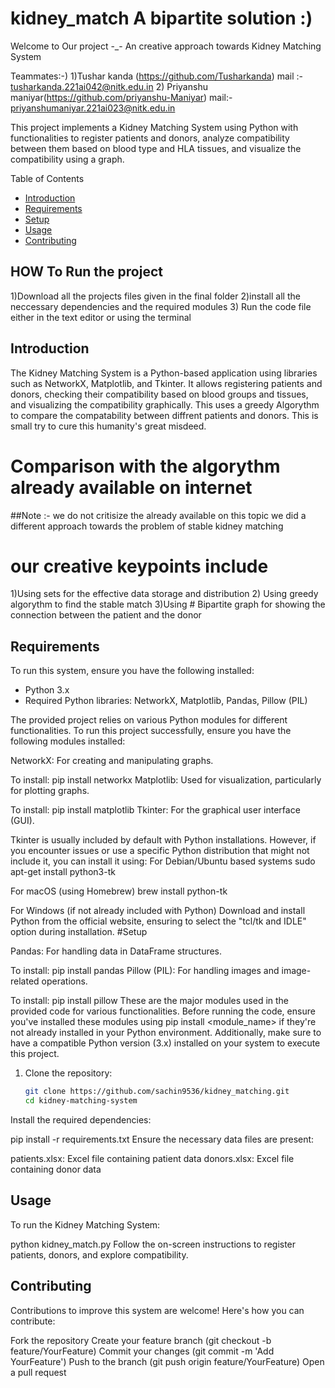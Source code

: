 # kidney_match A bipartite solution :)
Welcome to Our project -_-
An creative approach towards Kidney Matching System

Teammates:-) 1)Tushar kanda (https://github.com/Tusharkanda) 
            mail :- tusharkanda.221ai042@nitk.edu.in
            2) Priyanshu maniyar(https://github.com/priyanshu-Maniyar)
            mail:- priyanshumaniyar.221ai023@nitk.edu.in

This project implements a Kidney Matching System using Python with functionalities to register patients and donors, analyze compatibility between them based on blood type and HLA tissues, and visualize the compatibility using a graph.

Table of Contents
- [Introduction](#introduction)
- [Requirements](#requirements)
- [Setup](#setup)
- [Usage](#usage)
- [Contributing](#contributing)

## HOW To Run the project
1)Download all the projects files given in the final folder
2)install all the neccessary dependencies and the required modules 
3) Run the code file either in the text editor or using the terminal

## Introduction

The Kidney Matching System is a Python-based application using libraries such as NetworkX, Matplotlib, and Tkinter. It allows registering patients and donors, checking their compatibility based on blood groups and tissues, and visualizing the compatibility graphically.
This uses a greedy Algorythm to compare the compatability between diffrent patients and donors.
This is small try to cure this humanity's great misdeed.

# Comparison with the algorythm already available on internet 
##Note :- we do not critisize the already available on this topic
we did a different approach towards the problem of stable kidney matching 
# our creative keypoints include
1)Using sets for the effective data storage and distribution
2) Using greedy algorythm to find the stable match
3)Using # Bipartite graph for showing the connection between the patient and the donor 

## Requirements

To run this system, ensure you have the following installed:
- Python 3.x
- Required Python libraries: NetworkX, Matplotlib, Pandas, Pillow (PIL)

The provided project relies on various Python modules for different functionalities. To run this project successfully, ensure you have the following modules installed:

NetworkX: For creating and manipulating graphs.

To install: pip install networkx
Matplotlib: Used for visualization, particularly for plotting graphs.

To install: pip install matplotlib
Tkinter: For the graphical user interface (GUI).

Tkinter is usually included by default with Python installations. However, if you encounter issues or use a specific Python distribution that might not include it, you can install it using:
 For Debian/Ubuntu based systems
sudo apt-get install python3-tk

 For macOS (using Homebrew)
brew install python-tk

 For Windows (if not already included with Python)
Download and install Python from the official website, ensuring to select the "tcl/tk and IDLE" option during installation.
#Setup

Pandas: For handling data in DataFrame structures.

To install: pip install pandas
Pillow (PIL): For handling images and image-related operations.

To install: pip install pillow
These are the major modules used in the provided code for various functionalities. Before running the code, ensure you've installed these modules using pip install <module_name> if they're not already installed in your Python environment. Additionally, make sure to have a compatible Python version (3.x) installed on your system to execute this project.

1. Clone the repository:
   ```bash
   git clone https://github.com/sachin9536/kidney_matching.git
   cd kidney-matching-system
Install the required dependencies:

pip install -r requirements.txt
Ensure the necessary data files are present:

patients.xlsx: Excel file containing patient data
donors.xlsx: Excel file containing donor data

## Usage
To run the Kidney Matching System:

python kidney_match.py
Follow the on-screen instructions to register patients, donors, and explore compatibility.

## Contributing
Contributions to improve this system are welcome! Here's how you can contribute:

Fork the repository
Create your feature branch (git checkout -b feature/YourFeature)
Commit your changes (git commit -m 'Add YourFeature')
Push to the branch (git push origin feature/YourFeature)
Open a pull request
